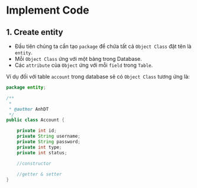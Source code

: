 # Implement Code

## 1. Create entity

- Đầu tiên chúng ta cần tạo `package` để chứa tất cả `Object Class` đặt tên là `entity`.
- Mỗi `Object Class` ứng với một bảng trong Database.
- Các `attribute` của `Object` ứng với mỗi `field` trong `Table`.

Ví dụ đối với table `account` trong database sẽ có `Object Class` tương ứng là:

```java
package entity;

/**
 *
 * @author AnhDT
 */
public class Account {

    private int id;
    private String username;
    private String password;
    private int type;
    private int status;

    //constructor
    
    //getter & setter
}

```
